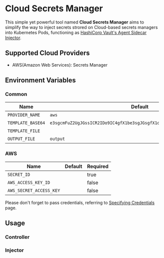 # Cloud Secrets Manager

This simple yet powerful tool named **Cloud Secrets Manager** aims to simplify
the way to inject secrets strored on Cloud-based secrets managers into
Kubernetes Pods, functioning as [HashiCorp Vault's Agent Sidecar
Injector](https://www.vaultproject.io/docs/platform/k8s/injector).

## Supported Cloud Providers
- AWS(Amazon Web Services): Secrets Manager

## Environment Variables

### Common

| **Name**          | **Default**                                                                | **Required** |
|-------------------|----------------------------------------------------------------------------|--------------|
| `PROVIDER_NAME`   | `aws`                                                                      | false        |
| `TEMPLATE_BASE64` | `e3sgcmFuZ2UgJGssICR2IDo9IC4gfX1be3sgJGsgfX1dCnt7ICR2IH19Cgp7eyBlbmQgfX0K` | false        |
| `TEMPLATE_FILE`   |                                                                            | false        |
| `OUTPUT_FILE`     | `output`                                                                   | false        |

### AWS

| **Name**                | **Default** | **Required** |
|-------------------------|-------------|--------------|
| `SECRET_ID`             |             | true         |
| `AWS_ACCESS_KEY_ID`     |             | false        |
| `AWS_SECRET_ACCESS_KEY` |             | false        |

Please don't forget to pass credentials, referring to [Specifying
Credentials](https://aws.github.io/aws-sdk-go-v2/docs/configuring-sdk/#specifying-credentials)
page.

## Usage

### Controller

### Injector
